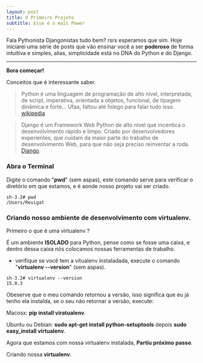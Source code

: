 ```yaml
---
layout: post
title: O Primeiro Projeto
subtitle: Esse é o mais Power
---
```


Fala Pythonista Djangonistas tudo bem? rsrs esperamos que sim.
Hoje iniciarei uma série de posts que vão ensinar você a ser **poderoso** de forma intuitiva e simples, alias, simplicidade está no DNA do Python e do Django.

---

**Bora começar!**

Conceitos que é interessante saber.

  >Python é uma linguagem de programação de alto nível, interpretada, de script, imperativa, orientada a objetos, funcional, de tipagem dinâmica e forte... Ufaa, faltou até folego para falar tudo isso. [wikipedia](https://pt.wikipedia.org/wiki/Python)

>Django é um Framework Web Python de alto nível que incentica o desenvolvimento rápido e limpo. Criado por desenvolvedores experientes, que cuidam da maior parte do trabalho de desenvolvimento Web, para que não seja preciso reinventar a roda. [Django](https://www.djangoproject.com/).

### Abra o Terminal
Digite o comando "**pwd**" (sem aspas), este comando serve para verificar o diretório em que estamos, e é aonde nosso projeto vai ser criado.

```
sh-3.2# pwd
/Users/Revigat

```

### Criando nosso ambiente de desenvolvimento com virtualenv.

Primeiro o que é uma virtualenv ? 

É um ambiente **ISOLADO** para Python, pense como se fosse uma caixa, e dentro dessa caixa nós colocamos nossas ferramentas de trabalho.

* verifique se você tem a vitualenv instaladada, execute o comando "**virtualenv --version**" (sem aspas).

```
sh-3.2# virtualenv --version
15.0.3

```

Obeserve que o meu comando retornou a versão, isso significa que eu já tenho ela instalda, se o seu não retornar a versão, execute:

Macosx: **pip install viratualenv**.

Ubuntu ou Debian: **sudo apt-get install python-setuptools** depois **sudo easy_install virtualenv**.

Agora que estamos com nossa virtualenv instalada, **Partiu próximo passo**.

Criando nossa **virtualenv**.




